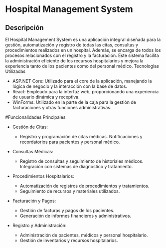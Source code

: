 # Hospital Management System
## Descripción

El Hospital Management System es una aplicación integral diseñada para la gestión, automatización y registro de todas las citas, consultas y procedimientos realizados en un hospital. Además, se encarga de todos los procesos relacionados con el registro y la facturación. Este sistema facilita la administración eficiente de los recursos hospitalarios y mejora la experiencia tanto de los pacientes como del personal médico.
Tecnologías Utilizadas

   - ASP.NET Core: Utilizado para el core de la aplicación, manejando la lógica de negocio y la interacción con la base de datos.
   - React: Empleado para la interfaz web, proporcionando una experiencia de usuario dinámica y receptiva.
   - WinForms: Utilizado en la parte de la caja para la gestión de facturaciones y otras funciones administrativas.

#Funcionalidades Principales

   - Gestión de Citas:
      -  Registro y programación de citas médicas.
        Notificaciones y recordatorios para pacientes y personal médico.

   - Consultas Médicas:
       - Registro de consultas y seguimiento de historiales médicos.
        Integración con sistemas de diagnóstico y tratamiento.

   - Procedimientos Hospitalarios:
       - Automatización de registros de procedimientos y tratamientos.
       - Seguimiento de recursos y materiales utilizados.

   - Facturación y Pagos:
       - Gestión de facturas y pagos de los pacientes.
      - Generación de informes financieros y administrativos.

   - Registro y Administración:
       - Administración de pacientes, médicos y personal hospitalario.
       - Gestión de inventarios y recursos hospitalarios.
